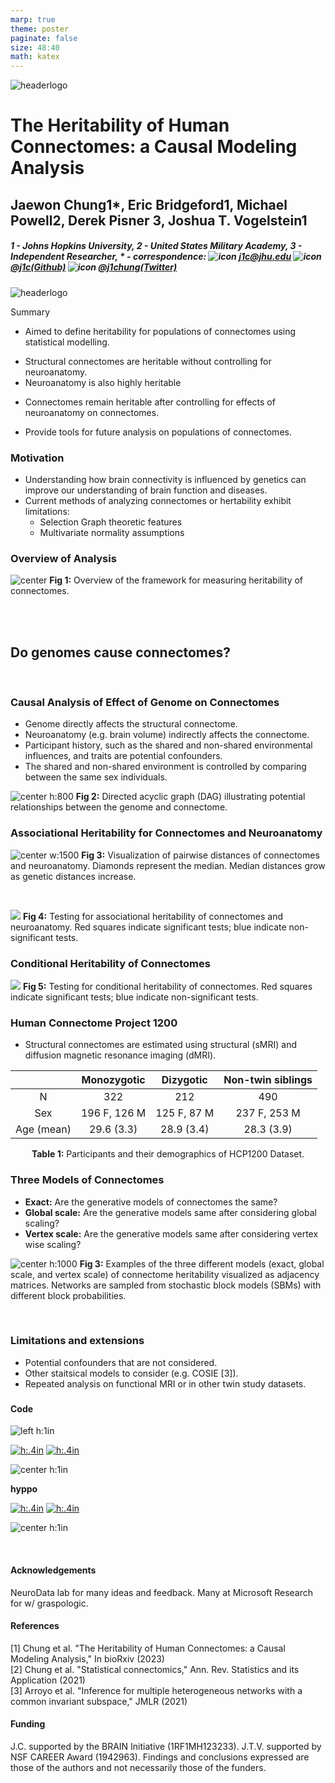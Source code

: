 ```yaml
---
marp: true
theme: poster
paginate: false
size: 48:40
math: katex
---
```


<!-- Start header -->
<div class="header">

<!-- Image in the upper left -->
<div>

![headerlogo](../images/logos/hopkins-logo.png)

</div>

<!-- Title and author information -->
<div>

# The Heritability of Human Connectomes: a Causal Modeling Analysis

## Jaewon Chung<span class=super>1\*</span>, Eric Bridgeford<span class=super>1</span>, Michael Powell<span class=super>2</span>, Derek Pisner <span class=super>3</span>, Joshua T. Vogelstein<span class=super>1</span>

##### 1 - Johns Hopkins University, 2 - United States Military Academy, 3 - Independent Researcher, $\ast$ - correspondence: ![icon](../images/icons/mail.png) [_j1c@jhu.edu_](mailto:j1c@jhu.edu) ![icon](../images/icons/github.png) [_@j1c(Github)_](https://github.com/j1c) ![icon](../images/icons/twitter.png) [_@j1chung(Twitter)_](https://twitter.com/j1chung)

</div>

<!-- Image on the upper right -->
<div>

![headerlogo](../images/logos/nd_logo.png)

<!-- ![headerlogo](./DEI-icon.png) -->

</div>

<!-- End header -->
</div>

<!-- Summary box title -->

<span class='h3-noline'> Summary </span>

<!-- Summary box using 5 columns-->
<div class='box'>
<div class="columns-box">

<!-- Box col1 -->
<div>

- Aimed to define heritability for populations of connectomes using statistical modelling.

</div>
<div>

- Structural connectomes are heritable without controlling for neuroanatomy.
- Neuroanatomy is also highly heritable

</div>
<div>

- Connectomes remain heritable after controlling for effects of neuroanatomy on connectomes.

</div>
<div>

- Provide tools for future analysis on populations of connectomes.

</div>

<!-- End columns-box -->
</div>
<!-- End box -->
</div>

<!-- Start main 2 column split for poster -->
<div class="columns-main">

<!-- Start main column 1 -->
<div>

### Motivation

- Understanding how brain connectivity is influenced by genetics can improve our understanding of brain function and diseases.
- Current methods of analyzing connectomes or hertability exhibit limitations:
  - Selection Graph theoretic features
  - Multivariate normality assumptions

### Overview of Analysis

<!-- Big question for this work -->

![center](../images/heritability/framework.png)
**Fig 1:** Overview of the framework for measuring heritability of connectomes.

<br>
<br>

## Do <span style="color:var(--genome)"> genomes </span> cause <span style="color:var(--connectome)">connectomes</span>?

<br>

### Causal Analysis of Effect of Genome on Connectomes

- Genome directly affects the structural connectome.
- Neuroanatomy (e.g. brain volume) indirectly affects the connectome.
- Participant history, such as the shared and non-shared environmental influences, and traits are potential confounders.
- The shared and non-shared environment is controlled by comparing between the same sex individuals.

![center h:800](../images/heritability/dag.png)
**Fig 2:** Directed acyclic graph (DAG) illustrating potential relationships between the genome and connectome.

<!-- End main column 1 -->
</div>

<!-- Start main column 2 -->
<div>

### Associational Heritability for Connectomes and Neuroanatomy

![center w:1500](../images/heritability/results.png)
**Fig 3:** Visualization of pairwise distances of connectomes and neuroanatomy. Diamonds represent the median. Median distances grow as genetic distances increase.

<br>

![](./results_sfn1.png)
**Fig 4:** Testing for associational heritability of connectomes and neuroanatomy. Red squares indicate significant tests; blue indicate non-significant tests.

### Conditional Heritability of Connectomes

![](./results_sfn2.png)
**Fig 5:** Testing for conditional heritability of connectomes. Red squares indicate significant tests; blue indicate non-significant tests.

<!-- End main column 2 -->
</div>

<!-- Start main column 3 -->
<div>

### Human Connectome Project 1200

- Structural connectomes are estimated using structural (sMRI) and diffusion magnetic resonance imaging (dMRI).

|            | Monozygotic  |  Dizygotic  | Non-twin siblings |
| :--------: | :----------: | :---------: | :---------------: |
|     N      |     322      |     212     |        490        |
|    Sex     | 196 F, 126 M | 125 F, 87 M |   237 F, 253 M    |
| Age (mean) |  29.6 (3.3)  | 28.9 (3.4)  |    28.3 (3.9)     |

<div align="center">

**Table 1:** Participants and their demographics of HCP1200 Dataset.

</div>

### Three Models of Connectomes

- **Exact:** Are the generative models of connectomes the same?
- **Global scale:** Are the generative models same after considering global scaling?
- **Vertex scale:** Are the generative models same after considering vertex wise scaling?

![center h:1000](../images/heritability/3-simulations.png)
**Fig 3:** Examples of the three different models (exact, global scale, and vertex scale) of connectome heritability visualized as adjacency matrices. Networks are sampled from stochastic block models (SBMs) with different block probabilities.

<br>

### Limitations and extensions

- Potential confounders that are not considered.
- Other staitsical models to consider (e.g. COSIE [3]).
- Repeated analysis on functional MRI or in other twin study datasets.

<!-- Code/Refs/Thanks/Funding - small section -->

###

<div class="columns2">
<div>

#### Code

<div class="columns3-np">
<div>

<!-- Logo for a package -->

![left h:1in](../images/logos/graspologic-logo.svg)

</div>
<div>

<!-- Badges for a package -->

[![h:.4in](https://pepy.tech/badge/graspologic)](https://pepy.tech/project/graspologic)
[![h:.4in](https://img.shields.io/github/stars/microsoft/graspologic?style=social)](https://github.com/microsoft/graspologic)

</div>
<div>

<!-- QR code to a package -->

![center h:1in](../images/qr/graspologic-qr.svg)

</div>
</div>

<div class="columns3-np">
<div>

<!-- Logo for a package -->

<p style="text-align: center;">

**hyppo**

</p>

</div>
<div>

<!-- Badges for a package -->

[![h:.4in](https://pepy.tech/badge/hyppo)](https://pepy.tech/project/hyppo)
[![h:.4in](https://img.shields.io/github/stars/neurodata/hyppo?style=social)](https://github.com/neurodata/hyppo)

</div>
<div>

<!-- QR code to a package -->

![center h:1in](../images/qr/hyppo-qr.svg)

</div>
</div>

<br>

#### Acknowledgements

<footer>
NeuroData lab for many ideas and feedback. Many at Microsoft Research for w/ graspologic.
</footer>

</div>
<div>

#### References

<!-- Need these breaks <br> between refs otherwise formatting breaks for some reason -->
<footer>
[1] Chung et al. "The Heritability of Human Connectomes: a Causal Modeling Analysis," In bioRxiv (2023)
<br>
[2] Chung et al. "Statistical connectomics," Ann. Rev. Statistics and its Application (2021)
<br>
[3] Arroyo et al. "Inference for multiple heterogeneous networks with a common invariant subspace," JMLR (2021)
</footer>

#### Funding

<footer>
J.C. supported by the BRAIN Initiative (1RF1MH123233). J.T.V. supported by NSF CAREER Award (1942963). Findings and conclusions expressed are  those of the authors and not necessarily those of the funders.
</footer>

</div>
</div>

<!-- End main column 2 -->
</div>

<!-- End main columns -->
</div>
